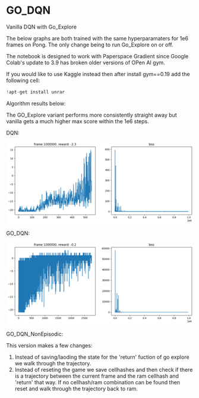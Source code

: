 # GO_DQN

Vanilla DQN with Go_Explore

The below graphs are both trained with the same hyperparamaters for 1e6 frames on Pong. The only change being to run Go_Explore on or off.

The notebook is designed to work with Paperspace Gradient since Google Colab's update to 3.9 has broken older versions of OPen AI gym.

If you would like to use Kaggle instead then after install gym==0.19 add the following cell:

```python
!apt-get install unrar
```

Algorithm results below:

The GO_Explore variant performs more consistently straight away but vanilla gets a much higher max score within the 1e6 steps.

DQN:

![DQN](https://github.com/robjlyons/GO_DQN/blob/main/GO_DQN/DQN_Vanilla.png "DQN_Vanilla")

GO_DQN:

![GO_DQN](https://github.com/robjlyons/GO_DQN/blob/main/GO_DQN/GO_DQN.png "GO_DQN")

GO_DQN_NonEpisodic:

This version makes a few changes:

1. Instead of saving/laoding the state for the 'return' fuction of go explore we walk through the trajectory.
2. Instead of reseting the game we save cellhashes and then check if there is a trajectory between the current frame and the ram cellhash and 'return' that way. If no cellhash/ram combination can be found then reset and walk through the trajectory back to ram.

